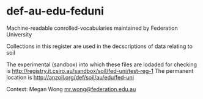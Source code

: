 # def-au-edu-feduni

Machine-readable conrolled-vocabularies maintained by Federation University

Collections in this register are used in the decscriptions of data relating to soil

The experimental (sandbox) into which these files are lodaded for checking is http://registry.it.csiro.au/sandbox/soil/fed-uni/test-reg-1
The permanent location is http://anzoil.org/def/soil/au/edu/fed-uni

Context: Megan Wong mr.wong@federation.edu.au
